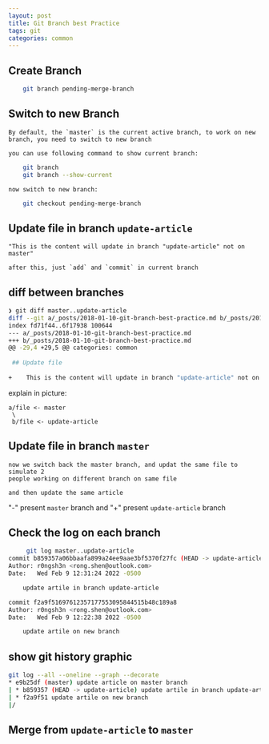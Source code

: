```yaml
---
layout: post
title: Git Branch best Practice
tags: git
categories: common
---
```


## Create Branch

~~~bash
    git branch pending-merge-branch
~~~

## Switch to new Branch

    By default, the `master` is the current active branch, to work on new branch, you need to switch to new branch

    you can use following command to show current branch:
~~~bash
    git branch
    git branch --show-current
~~~

    now switch to new branch:

~~~bash
    git checkout pending-merge-branch 
~~~

## Update file in branch `update-article`

    "This is the content will update in branch "update-article" not on master"

    after this, just `add` and `commit` in current branch


## diff between branches

~~~bash
❯ git diff master..update-article
diff --git a/_posts/2018-01-10-git-branch-best-practice.md b/_posts/2018-01-10-git-branch-best-practice.md
index fd71f44..6f17938 100644
--- a/_posts/2018-01-10-git-branch-best-practice.md
+++ b/_posts/2018-01-10-git-branch-best-practice.md
@@ -29,4 +29,5 @@ categories: common
 
 ## Update file
 
+    This is the content will update in branch "update-article" not on master
~~~

explain in picture:

    a/file <- master
     \ 
     b/file <- update-article


## Update file in branch `master`

    now we switch back the master branch, and updat the same file to simulate 2
    people working on different branch on same file

    and then update the same article


 "-" present `master` branch and "+" present `update-article` branch


## Check the log on each branch

~~~bash
     git log master..update-article
commit b859357a06bbaafa899a24ee9aae3bf5370f27fc (HEAD -> update-article)
Author: r0ngsh3n <rong.shen@outlook.com>
Date:   Wed Feb 9 12:31:24 2022 -0500

    update artile in branch update-article

commit f2a9f51697612357177553095844515b48c189a8
Author: r0ngsh3n <rong.shen@outlook.com>
Date:   Wed Feb 9 12:22:38 2022 -0500

    update artile on new branch

~~~

## show git history graphic
~~~bash
git log --all --oneline --graph --decorate
* e9b25df (master) update article on master branch
| * b859357 (HEAD -> update-article) update artile in branch update-article
| * f2a9f51 update artile on new branch
|/  

~~~


## Merge from `update-article` to `master` 
